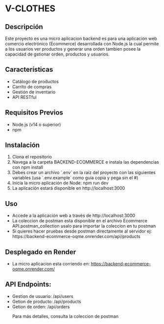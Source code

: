 <h1>V-CLOTHES</h1> 
<h2>Descripción</h2> 
<p>
  Este proyecto es una micro aplicacion backend es para una aplicacion web comercio 
  electrónico (Ecommerce) desarrollada con Node.js la cual permite a los usuarios ver productos y generar una orden tambien posee la 
  capacidad de gstionar orden, productos y usuarios.
</p>
<h2>Características</h2> 
<ul>
  <li>Catálogo de productos</li>
  <li>Carrito de compras</li>
  <li>Gestión de inventario</li>
  <li>API RESTful</li>
</ul>
<h2>Requisitos Previos</h2> 
<ul>
  <li>Node.js (v14 o superior)</li>
  <li>npm</li>
</ul>
<h2>Instalación</h2>
<ol>
  <li>Clona el repositorio</li>
  <li>Navega a la carpeta BACKEND-ECOMMERCE e instala las dependencias con npm install</li>
  <li>Debes crear un archivo `.env` en la raíz del proyecto con las siguientes variables (usa `.env.example` como guía copia y pega sin el #)</li>
  <li>Inicia la micro aplicación de Node: npm run dev</li>
  <li>La aplicación estará disponible en http://localhost:3000 </li>
</ol>
<h2>Uso</h2>
<ul>
  <li>Accede a la aplicación web a través de http://localhost:3000</li>
  <li>La coleccion de postman esta disponible en el archivo Ecommerce API.postman_collection usalo para importar la coleccion en tu postman</li>
  <li>Si quieres hacer pruebas desde postman directamente al servidor ej: https://backend-ecommerce-oqme.onrender.com/api/products</li>
</ul>
<h2>Desplegado en Render</h2>
<ul>
  <li>La micro aplicacion esta corriendo en: <a href="https://backend-ecommerce-oqme.onrender.com/" target="_blank">https://backend-ecommerce-oqme.onrender.com/</a></li>
</ul>
<h2>API Endpoints:</h2>
<ul>
  <li>Gestion de usuario: /api/users </li>
  <li>Getion de producto: /api/products </li>
  <li>Getion de orden: /api/orders </li>

<p>Para más detalles, consulta la coleccion de postman</p>
</ul>
